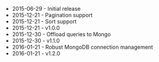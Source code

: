 - 2015-06-29 - Initial release
- 2015-12-21 - Pagination support
- 2015-12-21 - Sort support
- 2015-12-21 - v1.0.0
- 2015-12-30 - Offload queries to Mongo
- 2015-12-30 - v1.1.0
- 2016-01-21 - Robust MongoDB connection management
- 2016-01-21 - v1.2.0
